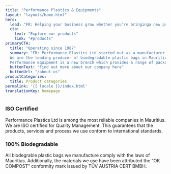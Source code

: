 ```yaml
---
title: "Performance Plastics & Equipments"
layout: "layouts/home.html"
hero:
  lead: "FR: Helping your business grow whether you’re bringinga new product to market or ramping up production"
  cta:
    text: "Explore our products"
    link: "#products"
primaryCTA:
  title: "Operating since 1987"
  summary: "FR: Performance Plastics Ltd started out as a manufacturer of plastic bags, packaging and rolls for a wide variety of applications.
  We are the leading producer of biodegradable plastic bags in Mauritius. We serve all areas of Mauritius and some regions of Africa.
  Performance Equipment is a new branch which provides a range of packaging and food processing equipment to help SMEs grow their business."
  buttonText: "Find out more about our company here"
  buttonUrl: "/about-us"
productCategories:
  title: Product categories
permalink: '{{ locale }}/index.html'
translationKey: homepage
---
```


### ISO Certified

Performance Plastics Ltd is among the most reliable companies in Mauritius. We are ISO certified for Quality Management. This guarantees that the products, services and process we use conform to international standards.

### 100% Biodegradable

All biodegrable plastic bags we manufacture comply with the laws of Mauritius. Additionally, the materials we use have been attributed the “OK COMPOST” conformity mark issued by TÜV AUSTRIA CERT BMBH.
